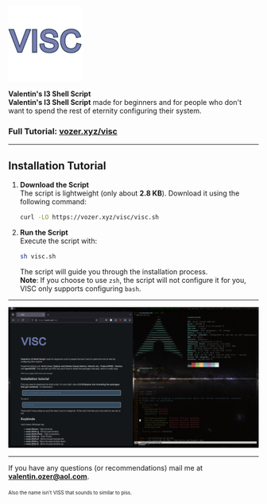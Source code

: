 <img src="visc.png" alt="logo" width="150px" height="150px"/>

**Valentin's I3 Shell Script**  
**Valentin's I3 Shell Script** made for beginners and for people who don't want to spend the rest of eternity configuring their system.

### Full Tutorial: [vozer.xyz/visc](https://vozer.xyz/visc)

---

## **Installation Tutorial**

1. **Download the Script**  
   The script is lightweight (only about **2.8 KB**). Download it using the following command:

   ```bash
   curl -LO https://vozer.xyz/visc/visc.sh
   ```

2. **Run the Script**  
   Execute the script with:

   ```bash
   sh visc.sh
   ```

   The script will guide you through the installation process.  
   **Note**: If you choose to use `zsh`, the script will not configure it for you, VISC only supports configuring `bash`.

---

![Screenshot](screenshot.png)

---

If you have any questions (or recommendations) mail me at **valentin.ozer@aol.com**.

<sup><sub>Also the name isn't VISS  that sounds to similar to piss.</sub></sup>